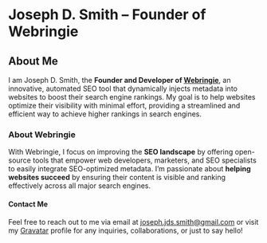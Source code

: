 # Joseph D. Smith – Founder of Webringie

## About Me
I am Joseph D. Smith, the **Founder and Developer of [Webringie](https://juliusthejules.github.io/webringie/)**, an innovative, automated SEO tool that dynamically injects metadata into websites to boost their search engine rankings. My goal is to help websites optimize their visibility with minimal effort, providing a streamlined and efficient way to achieve higher rankings in search engines. 

### About Webringie

With Webringie, I focus on improving the **SEO landscape** by offering open-source tools that empower web developers, marketers, and SEO specialists to easily integrate SEO-optimized metadata. I’m passionate about **helping websites succeed** by ensuring their content is visible and ranking effectively across all major search engines.

#### Contact Me

Feel free to reach out to me via email at [joseph.jds.smith@gmail.com](mailto:joseph.jds.smith@gmail.com?subject=GitHub%20Profile) or visit my [Gravatar](https://gravatar.com/webringie) profile for any inquiries, collaborations, or just to say hello!
